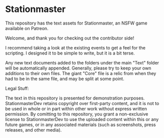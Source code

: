# Stationmaster

This repository has the text assets for Stationmaster, an NSFW game available on Patreon.

Welcome, and thank you for checking out the contributor side!

I recommend taking a look at the existing events to get a feel for the scripting. I designed it to be simple to write, but it is a bit terse.

Any new text documents added to the folders under the main "Text" folder will be automatically appended. Generally, please try to keep your own additions to their own files. The giant "Core" file is a relic from when they had to be in the same file, and may be split at some point.

Legal Stuff:

The text in this repository is presented for demonstration purposes. StationmasterDev retains copyright over first-party content, and it is not to be used in whole or in part within other work without express written permission. By comitting to this repository, you grant a non-exclusive license to StationmasterDev to use the uploaded content within this or any future games, or in any associated materials (such as screenshots, press releases, and other media).
